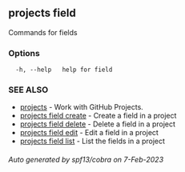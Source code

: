 ## projects field

Commands for fields

### Options

```
  -h, --help   help for field
```

### SEE ALSO

* [projects](projects.md)	 - Work with GitHub Projects.
* [projects field create](projects_field_create.md)	 - Create a field in a project
* [projects field delete](projects_field_delete.md)	 - Delete a field in a project
* [projects field edit](projects_field_edit.md)	 - Edit a field in a project
* [projects field list](projects_field_list.md)	 - List the fields in a project

###### Auto generated by spf13/cobra on 7-Feb-2023
